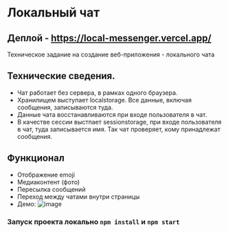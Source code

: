 # Локальный чат 

## Деплой - https://local-messenger.vercel.app/
Техническое задание на создание веб-приложения - локального чата

## Технические сведения.
- Чат работает без сервера, в рамках одного браузера.
- Хранилищем выступает localstorage. Все данные, включая сообщения, записываются туда.
- Данные чата восстанавливаются при входе пользователя в чат.
- В качестве сессии выстпает sessionstorage, при входе пользователя в чат, туда записывается имя. Так чат проверяет, кому принадлежат сообщения.

## Функционал
- Отображение emoji
- Медиаконтент (фото)
- Пересылка сообщений
- Переход между чатами внутри страницы
- Демо:
![image](https://github.com/Simernope/local-messenger/assets/73115375/acb55a8d-4546-4d82-8ab4-6ab9c65274f2)





### Запуск проекта локально `npm install` и `npm start`

